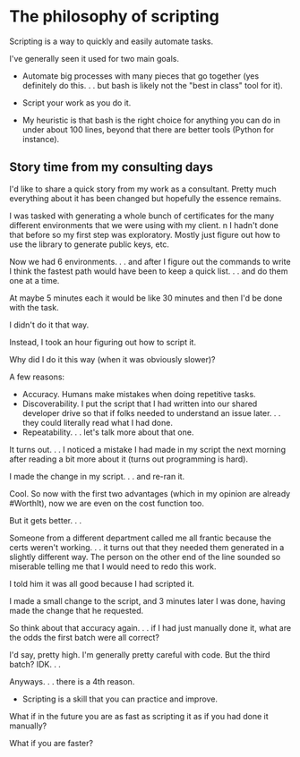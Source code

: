 # The philosophy of scripting

Scripting is a way to quickly and easily automate tasks.

I've generally seen it used for two main goals.

- Automate big processes with many pieces that go together (yes
  definitely do this. . . but bash is likely not the "best in class"
  tool for it).
- Script your work as you do it.

 - My heuristic is that bash is the right choice for anything you can
  do in under about 100 lines, beyond that there are better tools
  (Python for instance).

## Story time from my consulting days

I'd like to share a quick story from my work as a consultant. Pretty much everything about it has been changed but hopefully the essence remains.

I was tasked with generating a whole bunch of certificates for the many different environments that we were using with my client.
n
I hadn't done that before so my first step was exploratory. Mostly just figure out how to use the library to generate public keys, etc.

Now we had 6 environments. . . and after I figure out the commands to write I think the fastest path would have been to keep a quick list. . . and do them one at a time.

At maybe 5 minutes each it would be like 30 minutes and then I'd be done with the task.

I didn't do it that way.

Instead, I took an hour figuring out how to script it.

Why did I do it this way (when it was obviously slower)?

A few reasons:

- Accuracy. Humans make mistakes when doing repetitive tasks.
- Discoverability. I put the script that I had written into our shared developer drive so that if folks needed to understand an issue later. . . they could literally read what I had done.
- Repeatability. . . let's talk more about that one.

It turns out. . . I noticed a mistake I had made in my script the next morning after reading a bit more about it (turns out programming is hard).

I made the change in my script. . . and re-ran it.

Cool. So now with the first two advantages (which in my opinion are already #WorthIt), now we are even on the cost function too.

But it gets better. . .

Someone from a different department called me all frantic because the certs weren't working. . . it turns out that they needed them generated in a slightly different way.
The person on the other end of the line sounded so miserable telling me that I would need to redo this work.

I told him it was all good because I had scripted it.

I made a small change to the script, and 3 minutes later I was done, having made the change that he requested.

So think about that accuracy again. . . if I had just manually done it, what are the odds the first batch were all correct?

I'd say, pretty high. I'm generally pretty careful with code. But the third batch? IDK. . .

Anyways. . . there is a 4th reason.

- Scripting is a skill that you can practice and improve.

What if in the future you are as fast as scripting it as if you had done it manually?

What if you are faster?
